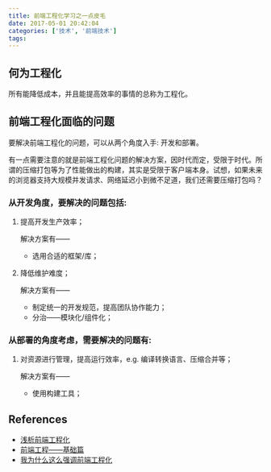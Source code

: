 ```yaml
---
title: 前端工程化学习之一点皮毛
date: 2017-05-01 20:42:04
categories: ['技术', '前端技术']
tags:
---
```


## 何为工程化

所有能降低成本，并且能提高效率的事情的总称为工程化。

## 前端工程化面临的问题

要解决前端工程化的问题，可以从两个角度入手: 开发和部署。

有一点需要注意的就是前端工程化问题的解决方案，因时代而定，受限于时代。所谓的压缩打包等为了性能做出的构建，其实是受限于客户端本身。试想，如果未来的浏览器支持大规模并发请求、网络延迟小到微不足道，我们还需要压缩打包吗？

### 从开发角度，要解决的问题包括:

1. 提高开发生产效率；

    解决方案有——

    - 选用合适的框架/库；

2. 降低维护难度；

    解决方案有——

    - 制定统一的开发规范，提高团队协作能力；
    - 分治——模块化/组件化；

### 从部署的角度考虑，需要解决的问题有:

1. 对资源进行管理，提高运行效率，e.g. 编译转换语言、压缩合并等；

    解决方案有——

    - 使用构建工具；

## References

- [浅析前端工程化](http://www.cnblogs.com/ihardcoder/p/5378290.html)
- [前端工程——基础篇](https://github.com/fouber/blog/issues/10)
- [我为什么这么强调前端工程化](https://juejin.im/entry/5823025d2f301e005c3940ec)
